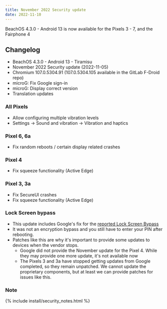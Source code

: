 ```yaml
---
title: November 2022 Security update
date: 2022-11-10
---
```


BeachOS 4.3.0 - Android 13 is now available for the Pixels 3 - 7, and the Fairphone 4

## Changelog
* BeachOS 4.3.0 - Android 13 - Tiramisu
* November 2022 Security update (2022-11-05)
* Chromium 107.0.5304.91 (107.0.5304.105 available in the GitLab F-Droid repo)
* microG: Fix Google sign-in
* microG: Display correct version
* Translation updates

### All Pixels
* Allow configuring multiple vibration levels
* Settings -> Sound and vibration -> Vibration and haptics

### Pixel 6, 6a
* Fix random reboots / certain display related crashes

### Pixel 4
* Fix squeeze functionality (Active Edge)

### Pixel 3, 3a
* Fix SecureUI crashes
* Fix squeeze functionality (Active Edge)

### Lock Screen bypass
* This update includes Google's fix for the [reported Lock Screen Bypass](https://bugs.xdavidhu.me/google/2022/11/10/accidental-70k-google-pixel-lock-screen-bypass/)
* It was not an encryption bypass and you still have to enter your PIN after rebooting.
* Patches like this are why it's important to provide some updates to devices when the vendor stops.
  * Google did not provide the November update for the Pixel 4. While they may provide one more update, it's not available now
  * The Pixels 3 and 3a have stopped getting updates from Google completed, so they remain unpatched. We cannot update the proprietary components, but at least we can provide patches for issues like this.

### Note

{% include install/security_notes.html %}
